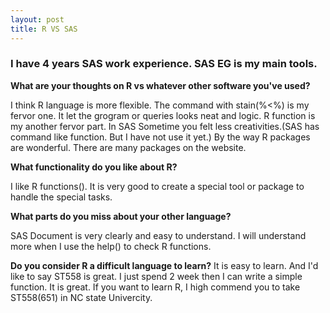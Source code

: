 ```yaml
---
layout: post
title: R VS SAS
---
```

### I have 4 years SAS work experience. SAS EG is my main tools.   

**What are your thoughts on R vs whatever other software you've used?**  

I think R language is more flexible. The command with stain(%<%) is my fervor one. It let the grogram or queries looks neat and logic.
R function is my another fervor part. In SAS Sometime you felt less creativities.(SAS has command like function. But I have not use it yet.) By the way R packages are wonderful. There are many packages on the website.

**What functionality do you like about R?** 

I like R functions(). It is very good to create a special tool or package to handle the special tasks.

**What parts do you miss about your other language?**  

SAS Document is very clearly and easy to understand. I will understand more when I use the help() to check R functions. 



**Do you consider R a difficult language to learn?** 
It is easy to learn. And I'd like to say ST558 is great. I just spend 2 week then I can write a simple function. It is great. 
If you want to learn R, I high commend you to take ST558(651) in NC state Univercity. 


